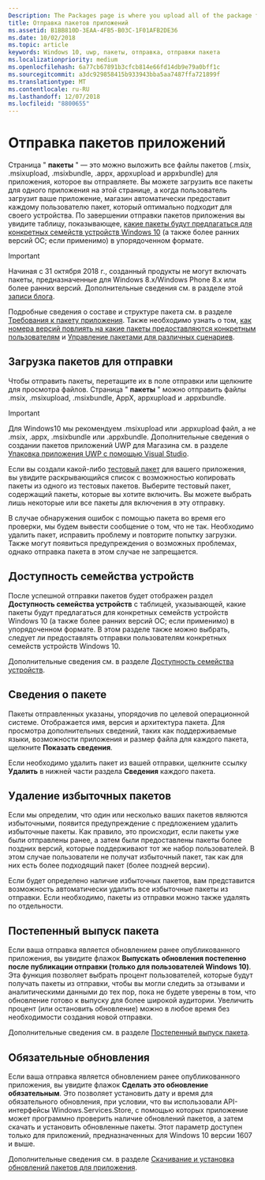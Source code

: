 ```yaml
---
Description: The Packages page is where you upload all of the package files (.appxupload, .appx, .appxbundle, and/or .xap) for the app that you're submitting.
title: Отправка пакетов приложений
ms.assetid: B1BB810D-3EAA-4FB5-B03C-1F01AFB2DE36
ms.date: 10/02/2018
ms.topic: article
keywords: Windows 10, uwp, пакеты, отправка, отправки пакета
ms.localizationpriority: medium
ms.openlocfilehash: 6a77cb67891b3cfcb814e66fd14db9e79a0bff1c
ms.sourcegitcommit: a3dc929858415b933943bba5aa7487ffa721899f
ms.translationtype: MT
ms.contentlocale: ru-RU
ms.lasthandoff: 12/07/2018
ms.locfileid: "8800655"
---
```

# <a name="upload-app-packages"></a>Отправка пакетов приложений

Страница " **пакеты** " — это можно выложить все файлы пакетов (.msix, .msixupload, .msixbundle, .appx, appxupload и appxbundle) для приложения, которое вы отправляете. Вы можете загрузить все пакеты для одного приложения на этой странице, а когда пользователь загрузит ваше приложение, магазин автоматически предоставит каждому пользователю пакет, который оптимально подходит для своего устройства. По завершении отправки пакетов приложения вы увидите таблицу, показывающее, [какие пакеты будут предлагаться для конкретных семейств устройств Windows 10](#device-family-availability) (а также более ранних версий ОС; если применимо) в упорядоченном формате.

> [!IMPORTANT]
> Начиная с 31 октября 2018 г., созданный продукты не могут включать пакеты, предназначенные для Windows 8.x/Windows Phone 8.x или более ранних версий. Дополнительные сведения см. в разделе этой [записи блога](https://blogs.windows.com/buildingapps/2018/08/20/important-dates-regarding-apps-with-windows-phone-8-x-and-earlier-and-windows-8-8-1-packages-submitted-to-microsoft-store/#SzKghBbqDMlmAO4c.97).

Подробные сведения о составе и структуре пакета см. в разделе [Требования к пакету приложения](app-package-requirements.md). Также необходимо узнать о том, [как номера версий повлиять на какие пакеты предоставляются конкретным пользователям](package-version-numbering.md) и [Управление пакетами для различных сценариев](guidance-for-app-package-management.md).


## <a name="uploading-packages-to-your-submission"></a>Загрузка пакетов для отправки

Чтобы отправить пакеты, перетащите их в поле отправки или щелкните для просмотра файлов. Страница " **пакеты** " можно отправить файлы .msix, .msixupload, .msixbundle, AppX, appxupload и .appxbundle.

> [!IMPORTANT]
> Для Windows10 мы рекомендуем .msixupload или .appxupload файл, а не .msix, .appx, .msixbundle или .appxbundle.  Дополнительные сведения о создании пакетов приложений UWP для Магазина см. в разделе [Упаковка приложения UWP с помощью Visual Studio](../packaging/packaging-uwp-apps.md).

Если вы создали какой-либо [тестовый пакет](package-flights.md) для вашего приложения, вы увидите раскрывающийся список с возможностью копировать пакеты из одного из тестовых пакетов. Выберите тестовый пакет, содержащий пакеты, которые вы хотите включить. Вы можете выбрать лишь некоторые или все пакеты для включения в эту отправку.

В случае обнаружения ошибок с помощью пакета во время его проверки, мы будем вывести сообщение о том, что не так. Необходимо удалить пакет, исправить проблему и повторите попытку загрузки. Также могут появиться предупреждения о возможных проблемах, однако отправка пакета в этом случае не запрещается.


## <a name="device-family-availability"></a>Доступность семейства устройств

После успешной отправки пакетов будет отображен раздел **Доступность семейства устройств** с таблицей, указывающей, какие пакеты будут предлагаться для конкретных семейств устройств Windows 10 (а также более ранних версий ОС; если применимо) в упорядоченном формате. В этом разделе также можно выбрать, следует ли предоставлять отправки пользователям конкретных семейств устройств Windows 10.

Дополнительные сведения см. в разделе [Доступность семейства устройств](device-family-availability.md).


## <a name="package-details"></a>Сведения о пакете

Пакеты отправленных указаны, упорядочив по целевой операционной системе. Отображается имя, версия и архитектура пакета. Для просмотра дополнительных сведений, таких как поддерживаемые языки, возможности приложения и размер файла для каждого пакета, щелкните **Показать сведения**.

Если необходимо удалить пакет из вашей отправки, щелкните ссылку **Удалить** в нижней части раздела **Сведения** каждого пакета.


## <a name="removing-redundant-packages"></a>Удаление избыточных пакетов

Если мы определим, что один или несколько ваших пакетов являются избыточными, появится предупреждение с предложением удалить избыточные пакеты. Как правило, это происходит, если пакеты уже были отправлены ранее, а затем были предоставлены пакеты более поздних версий, которые поддерживают тот же набор пользователей. В этом случае пользователи не получат избыточный пакет, так как для них есть более подходящий пакет (более поздней версии).

Если будет определено наличие избыточных пакетов, вам представится возможность автоматически удалить все избыточные пакеты из отправки. Если необходимо, пакеты из отправки можно также удалять по отдельности.


## <a name="gradual-package-rollout"></a>Постепенный выпуск пакета

Если ваша отправка является обновлением ранее опубликованного приложения, вы увидите флажок **Выпускать обновления постепенно после публикации отправки (только для пользователей Windows 10)**. Эта функция позволяет выбрать процент пользователей, которые будут получать пакеты из отправки, чтобы вы могли следить за отзывами и аналитическими данными до тех пор, пока не будете уверены в том, что обновление готово к выпуску для более широкой аудитории. Увеличить процент (или остановить обновление) можно в любое время без необходимости создания новой отправки. 

Дополнительные сведения см. в разделе [Постепенный выпуск пакета](gradual-package-rollout.md).


## <a name="mandatory-update"></a>Обязательные обновления

Если ваша отправка является обновлением ранее опубликованного приложения, вы увидите флажок **Сделать это обновление обязательным**. Это позволяет установить дату и время для обязательного обновления, при условии, что вы использовали API-интерфейсы Windows.Services.Store, с помощью которых приложение может программно проверить наличие обновлений пакетов, а затем скачать и установить обновленные пакеты. Этот параметр доступен только для приложений, предназначенных для Windows 10 версии 1607 и выше.

Дополнительные сведения см. в разделе [Скачивание и установка обновлений пакетов для приложения](../packaging/self-install-package-updates.md).

 




